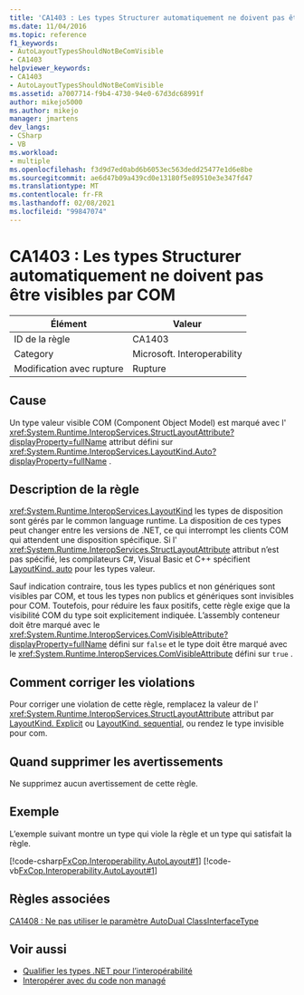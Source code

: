 ```yaml
---
title: 'CA1403 : Les types Structurer automatiquement ne doivent pas être visibles par COM'
ms.date: 11/04/2016
ms.topic: reference
f1_keywords:
- AutoLayoutTypesShouldNotBeComVisible
- CA1403
helpviewer_keywords:
- CA1403
- AutoLayoutTypesShouldNotBeComVisible
ms.assetid: a7007714-f9b4-4730-94e0-67d3dc68991f
author: mikejo5000
ms.author: mikejo
manager: jmartens
dev_langs:
- CSharp
- VB
ms.workload:
- multiple
ms.openlocfilehash: f3d9d7ed0abd6b6053ec563dedd25477e1d6e8be
ms.sourcegitcommit: ae6d47b09a439cd0e13180f5e89510e3e347fd47
ms.translationtype: MT
ms.contentlocale: fr-FR
ms.lasthandoff: 02/08/2021
ms.locfileid: "99847074"
---
```

# <a name="ca1403-auto-layout-types-should-not-be-com-visible"></a>CA1403 : Les types Structurer automatiquement ne doivent pas être visibles par COM

|Élément|Valeur|
|-|-|
|ID de la règle|CA1403|
|Category|Microsoft. Interoperability|
|Modification avec rupture|Rupture|

## <a name="cause"></a>Cause

Un type valeur visible COM (Component Object Model) est marqué avec l' <xref:System.Runtime.InteropServices.StructLayoutAttribute?displayProperty=fullName> attribut défini sur <xref:System.Runtime.InteropServices.LayoutKind.Auto?displayProperty=fullName> .

## <a name="rule-description"></a>Description de la règle

<xref:System.Runtime.InteropServices.LayoutKind> les types de disposition sont gérés par le common language runtime. La disposition de ces types peut changer entre les versions de .NET, ce qui interrompt les clients COM qui attendent une disposition spécifique. Si l' <xref:System.Runtime.InteropServices.StructLayoutAttribute> attribut n’est pas spécifié, les compilateurs C#, Visual Basic et C++ spécifient [LayoutKind. auto](<xref:System.Runtime.InteropServices.LayoutKind.Auto>) pour les types valeur.

Sauf indication contraire, tous les types publics et non génériques sont visibles par COM, et tous les types non publics et génériques sont invisibles pour COM. Toutefois, pour réduire les faux positifs, cette règle exige que la visibilité COM du type soit explicitement indiquée. L’assembly conteneur doit être marqué avec le <xref:System.Runtime.InteropServices.ComVisibleAttribute?displayProperty=fullName> défini sur `false` et le type doit être marqué avec le <xref:System.Runtime.InteropServices.ComVisibleAttribute> défini sur `true` .

## <a name="how-to-fix-violations"></a>Comment corriger les violations

Pour corriger une violation de cette règle, remplacez la valeur de l' <xref:System.Runtime.InteropServices.StructLayoutAttribute> attribut par [LayoutKind. Explicit](<xref:System.Runtime.InteropServices.LayoutKind.Explicit>) ou [LayoutKind. sequential](<xref:System.Runtime.InteropServices.LayoutKind.Sequential>), ou rendez le type invisible pour com.

## <a name="when-to-suppress-warnings"></a>Quand supprimer les avertissements

Ne supprimez aucun avertissement de cette règle.

## <a name="example"></a>Exemple

L’exemple suivant montre un type qui viole la règle et un type qui satisfait la règle.

[!code-csharp[FxCop.Interoperability.AutoLayout#1](../code-quality/codesnippet/CSharp/ca1403-auto-layout-types-should-not-be-com-visible_1.cs)]
[!code-vb[FxCop.Interoperability.AutoLayout#1](../code-quality/codesnippet/VisualBasic/ca1403-auto-layout-types-should-not-be-com-visible_1.vb)]

## <a name="related-rules"></a>Règles associées

[CA1408 : Ne pas utiliser le paramètre AutoDual ClassInterfaceType](../code-quality/ca1408.md)

## <a name="see-also"></a>Voir aussi

- [Qualifier les types .NET pour l’interopérabilité](/dotnet/framework/interop/qualifying-net-types-for-interoperation)
- [Interopérer avec du code non managé](/dotnet/framework/interop/index)
